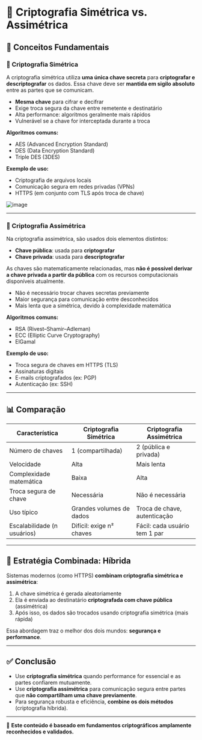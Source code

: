 # 🔐 Criptografia Simétrica vs. Assimétrica

## 📘 Conceitos Fundamentais

### 🔑 Criptografia Simétrica

A criptografia simétrica utiliza **uma única chave secreta** para **criptografar e descriptografar** os dados. Essa chave deve ser **mantida em sigilo absoluto** entre as partes que se comunicam.

- **Mesma chave** para cifrar e decifrar
- Exige troca segura da chave entre remetente e destinatário
- Alta performance: algoritmos geralmente mais rápidos
- Vulnerável se a chave for interceptada durante a troca

**Algoritmos comuns:**
- AES (Advanced Encryption Standard)
- DES (Data Encryption Standard)
- Triple DES (3DES)

**Exemplo de uso:**
- Criptografia de arquivos locais
- Comunicação segura em redes privadas (VPNs)
- HTTPS (em conjunto com TLS após troca de chave)

![image](https://github.com/user-attachments/assets/b3d5492b-fe52-48bd-9a5b-489b7541c69c)



---

### 🔐 Criptografia Assimétrica

Na criptografia assimétrica, são usados dois elementos distintos:

- **Chave pública**: usada para **criptografar**
- **Chave privada**: usada para **descriptografar**

As chaves são matematicamente relacionadas, mas **não é possível derivar a chave privada a partir da pública** com os recursos computacionais disponíveis atualmente.

- Não é necessário trocar chaves secretas previamente
- Maior segurança para comunicação entre desconhecidos
- Mais lenta que a simétrica, devido à complexidade matemática

**Algoritmos comuns:**
- RSA (Rivest–Shamir–Adleman)
- ECC (Elliptic Curve Cryptography)
- ElGamal

**Exemplo de uso:**
- Troca segura de chaves em HTTPS (TLS)
- Assinaturas digitais
- E-mails criptografados (ex: PGP)
- Autenticação (ex: SSH)

---

## 📊 Comparação

| Característica                | Criptografia Simétrica       | Criptografia Assimétrica        |
|------------------------------|------------------------------|----------------------------------|
| Número de chaves             | 1 (compartilhada)            | 2 (pública e privada)            |
| Velocidade                   | Alta                         | Mais lenta                       |
| Complexidade matemática      | Baixa                        | Alta                             |
| Troca segura de chave        | Necessária                   | Não é necessária                 |
| Uso típico                   | Grandes volumes de dados     | Troca de chave, autenticação     |
| Escalabilidade (n usuários)  | Difícil: exige n² chaves     | Fácil: cada usuário tem 1 par    |

---

## 🧠 Estratégia Combinada: Híbrida

Sistemas modernos (como HTTPS) **combinam criptografia simétrica e assimétrica**:

1. A chave simétrica é gerada aleatoriamente
2. Ela é enviada ao destinatário **criptografada com chave pública** (assimétrica)
3. Após isso, os dados são trocados usando criptografia simétrica (mais rápida)

Essa abordagem traz o melhor dos dois mundos: **segurança e performance**.

---

## ✅ Conclusão

- Use **criptografia simétrica** quando performance for essencial e as partes confiarem mutuamente.
- Use **criptografia assimétrica** para comunicação segura entre partes que **não compartilham uma chave previamente**.
- Para segurança robusta e eficiência, **combine os dois métodos** (criptografia híbrida).

---

📄 **Este conteúdo é baseado em fundamentos criptográficos amplamente reconhecidos e validados.**
